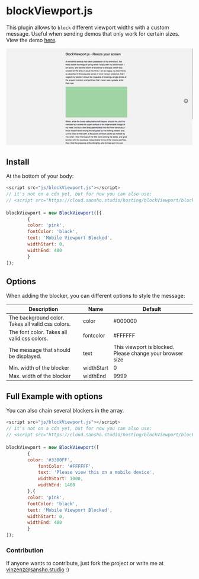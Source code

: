 # blockViewport.js

This plugin allows to `block` different viewport widths with a custom message. Useful when sending demos that only work for certain sizes.
View the demo [here](http://cloud.sansho.studio/hosting/blockViewport/).

![Pixel Wave Animation Preview](/dev/img/blockViewport.gif "Pixel Wave Animation Preview")

## Install
At the bottom of your body:
```javascript
<script src="js/blockViewport.js"></script>
// it's not on a cdn yet, but for now you can also use:
// <script src="https://cloud.sansho.studio/hosting/blockViewport/blockViewport.js"></script>

blockViewport = new BlockViewport([{
        {
        color: 'pink',
        fontColor: 'black',
        text: 'Mobile Viewport Blocked',
        widthStart: 0,
        widthEnd: 480
        }
]);
```

## Options
When adding the blocker, you can different options to style the message:

| Description                                       | Name       | Default                                                   |
|---------------------------------------------------|------------|-----------------------------------------------------------|
| The background color. Takes all valid css colors. | color      | #000000                                                   |
| The font color. Takes all valid css colors.       | fontcolor  | #FFFFFF                                                   |
| The message that should be displayed.             | text       | This viewport is blocked. Please change your browser size |
| Min. width of the blocker                         | widthStart | 0                                                         |
| Max. width of the blocker                         | widthEnd   | 9999                                                      |

## Full Example with options
You can also chain several blockers in the array.
```javascript
<script src="js/blockViewport.js"></script>
// it's not on a cdn yet, but for now you can also use:
// <script src="https://cloud.sansho.studio/hosting/blockViewport/blockViewport.js"></script>

blockViewport = new BlockViewport([
        {
        color: '#3300FF',
            fontColor: '#FFFFFF',
            text: 'Please view this on a mobile device',
            widthStart: 1000,
            widthEnd: 1400
        },{
        color: 'pink',
        fontColor: 'black',
        text: 'Mobile Viewport Blocked',
        widthStart: 0,
        widthEnd: 480
        }
]);
```

### Contribution
If anyone wants to contribute, just fork the project or write me at vinzenz@sansho.studio :)